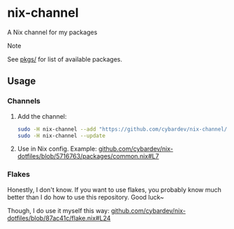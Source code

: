 # nix-channel

A Nix channel for my packages

> [!NOTE]
> See [pkgs/](./pkgs) for list of available packages.

## Usage

### Channels

1. Add the channel:

    ```sh
    sudo -H nix-channel --add "https://github.com/cybardev/nix-channel/archive/main.tar.gz" cypkgs
    sudo -H nix-channel --update
    ```

2. Use in Nix config. Example: [github.com/cybardev/nix-dotfiles/blob/5716763/packages/common.nix#L7](<https://github.com/cybardev/nix-dotfiles/blob/571676319abbd5da3e81c750a7e7ef833e389115/packages/common.nix#L7>)

### Flakes

Honestly, I don't know. If you want to use flakes, you probably know much better than I do how to use this repository. Good luck~

Though, I do use it myself this way: [github.com/cybardev/nix-dotfiles/blob/87ac41c/flake.nix#L24](<https://github.com/cybardev/nix-dotfiles/blob/87ac41c388b815ee771dc58023610b4eaf04463f/flake.nix#L24>)
